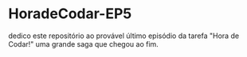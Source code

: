 # HoradeCodar-EP5
dedico este repositório ao provável último episódio da tarefa "Hora de Codar!" uma grande saga que chegou ao fim.
